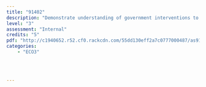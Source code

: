 ```yaml
---
title: "91402"
description: "Demonstrate understanding of government interventions to correct market failures"
level: "3"
assessment: "Internal"
credits: "5"
pdf: "http://c1940652.r52.cf0.rackcdn.com/55dd130eff2a7c0777000487/as91402.pdf"
categories:
    - "ECO3"
    
    
    
    
---
```

